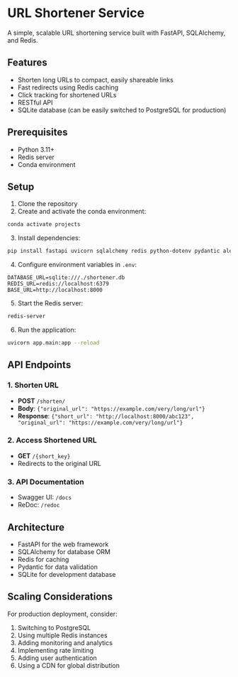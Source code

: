 # URL Shortener Service

A simple, scalable URL shortening service built with FastAPI, SQLAlchemy, and Redis.

## Features

- Shorten long URLs to compact, easily shareable links
- Fast redirects using Redis caching
- Click tracking for shortened URLs
- RESTful API
- SQLite database (can be easily switched to PostgreSQL for production)

## Prerequisites

- Python 3.11+
- Redis server
- Conda environment

## Setup

1. Clone the repository
2. Create and activate the conda environment:
```bash
conda activate projects
```

3. Install dependencies:
```bash
pip install fastapi uvicorn sqlalchemy redis python-dotenv pydantic alembic
```

4. Configure environment variables in `.env`:
```
DATABASE_URL=sqlite:///./shortener.db
REDIS_URL=redis://localhost:6379
BASE_URL=http://localhost:8000
```

5. Start the Redis server:
```bash
redis-server
```

6. Run the application:
```bash
uvicorn app.main:app --reload
```

## API Endpoints

### 1. Shorten URL
- **POST** `/shorten/`
- **Body**: `{"original_url": "https://example.com/very/long/url"}`
- **Response**: `{"short_url": "http://localhost:8000/abc123", "original_url": "https://example.com/very/long/url"}`

### 2. Access Shortened URL
- **GET** `/{short_key}`
- Redirects to the original URL

### 3. API Documentation
- Swagger UI: `/docs`
- ReDoc: `/redoc`

## Architecture

- FastAPI for the web framework
- SQLAlchemy for database ORM
- Redis for caching
- Pydantic for data validation
- SQLite for development database

## Scaling Considerations

For production deployment, consider:
1. Switching to PostgreSQL
2. Using multiple Redis instances
3. Adding monitoring and analytics
4. Implementing rate limiting
5. Adding user authentication
6. Using a CDN for global distribution 